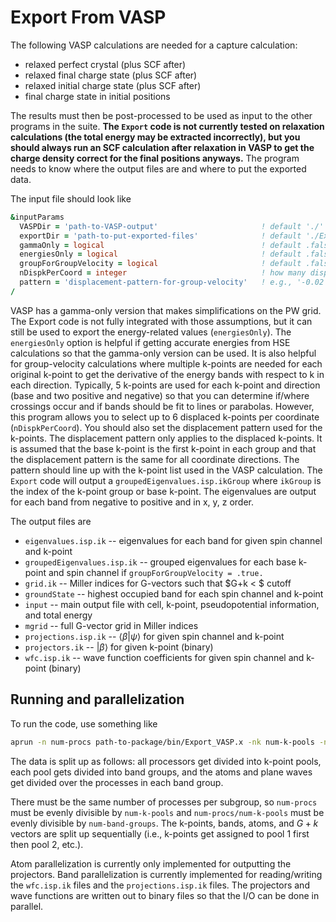 # Export From VASP

The following VASP calculations are needed for a capture calculation:
* relaxed perfect crystal (plus SCF after)
* relaxed final charge state (plus SCF after)
* relaxed initial charge state (plus SCF after)
* final charge state in initial positions

The results must then be post-processed to be used as input to the other programs in the suite. **The `Export` code is not currently tested on relaxation calculations (the total energy may be extracted incorrectly), but you should always run an SCF calculation after relaxation in VASP to get the charge density correct for the final positions anyways.** The program needs to know where the output files are and where to put the exported data.

The input file should look like
```f90
&inputParams
  VASPDir = 'path-to-VASP-output'                       ! default './'
  exportDir = 'path-to-put-exported-files'              ! default './Export'
  gammaOnly = logical                                   ! default .false.
  energiesOnly = logical                                ! default .false.
  groupForGroupVelocity = logical                       ! default .false.
  nDispkPerCoord = integer                              ! how many displaced k-points per coordinate if groupForGroupVelocity = .true.
  pattern = 'displacement-pattern-for-group-velocity'   ! e.g., '-0.02 -0.01 0.01 0.02'
/
```
VASP has a gamma-only version that makes simplifications on the PW grid. The Export code is not fully integrated with those assumptions, but it can still be used to export the energy-related values (`energiesOnly`). The `energiesOnly` option is helpful if getting accurate energies from HSE calculations so that the gamma-only version can be used. It is also helpful for group-velocity calculations where multiple k-points are needed for each original k-point to get the derivative of the energy bands with respect to k in each direction. Typically, 5 k-points are used for each k-point and direction (base and two positive and negative) so that you can determine if/where crossings occur and if bands should be fit to lines or parabolas. However, this program allows you to select up to 6 displaced k-points per coordinate (`nDispkPerCoord`). You should also set the displacement pattern used for the k-points. The displacement pattern only applies to the displaced k-points. It is assumed that the base k-point is the first k-point in each group and that the displacement pattern is the same for all coordinate directions. The pattern should line up with the k-point list used in the VASP calculation. The `Export` code will output a `groupedEigenvalues.isp.ikGroup` where `ikGroup` is the index of the k-point group or base k-point. The eigenvalues are output for each band from negative to positive and in x, y, z order.

The output files are
* `eigenvalues.isp.ik` -- eigenvalues for each band for given spin channel and k-point
* `groupedEigenvalues.isp.ik` -- grouped eigenvalues for each base k-point and spin channel if `groupForGroupVelocity = .true.`
* `grid.ik` -- Miller indices for G-vectors such that $G+k < $ cutoff
* `groundState` -- highest occupied band for each spin channel and k-point
* `input` -- main output file with cell, k-point, pseudopotential information, and total energy
* `mgrid` -- full G-vector grid in Miller indices
* `projections.isp.ik` -- $\langle \beta | \psi \rangle$ for given spin channel and k-point
* `projectors.ik` -- $|\beta\rangle$ for given k-point (binary)
* `wfc.isp.ik` -- wave function coefficients for given spin channel and k-point (binary)

## Running and parallelization

To run the code, use something like 
```bash
aprun -n num-procs path-to-package/bin/Export_VASP.x -nk num-k-pools -nb num-band-groups < export.in > export.out
```
The data is split up as follows: all processors get divided into k-point pools, each pool gets divided into band groups, and the atoms and plane waves get divided over the processes in each band group.

There must be the same number of processes per subgroup, so `num-procs` must be evenly divisible by `num-k-pools` and `num-procs/num-k-pools` must be evenly divisible by `num-band-groups`. The k-points, bands, atoms, and $G+k$ vectors are split up sequentially (i.e., k-points get assigned to pool 1 first then pool 2, etc.). 

Atom parallelization is currently only implemented for outputting the projectors. Band parallelization is currently implemented for reading/writing the `wfc.isp.ik` files and the `projections.isp.ik` files. The projectors and wave functions are written out to binary files so that the I/O can be done in parallel.
